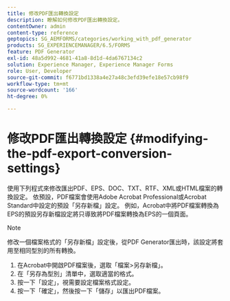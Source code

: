 ```yaml
---
title: 修改PDF匯出轉換設定
description: 瞭解如何修改PDF匯出轉換設定。
contentOwner: admin
content-type: reference
geptopics: SG_AEMFORMS/categories/working_with_pdf_generator
products: SG_EXPERIENCEMANAGER/6.5/FORMS
feature: PDF Generator
exl-id: 48a5d992-4681-41a8-8d1d-4da6767134c2
solution: Experience Manager, Experience Manager Forms
role: User, Developer
source-git-commit: f6771bd1338a4e27a48c3efd39efe18e57cb98f9
workflow-type: tm+mt
source-wordcount: '166'
ht-degree: 0%

---
```


# 修改PDF匯出轉換設定 {#modifying-the-pdf-export-conversion-settings}

使用下列程式來修改匯出PDF、EPS、DOC、TXT、RTF、XML或HTML檔案的轉換設定。 依預設，PDF檔案會使用Adobe Acrobat Professional或Acrobat Standard中設定的預設「另存新檔」設定。 例如，Acrobat中將PDF檔案轉換為EPS的預設另存新檔設定將只導致將PDF檔案轉換為EPS的一個頁面。

>[!NOTE]
>
>修改一個檔案格式的「另存新檔」設定後，從PDF Generator匯出時，該設定將套用至相同型別的所有轉換。

1. 在Acrobat中開啟PDF檔案後，選取「檔案>另存新檔」。
1. 在「另存為型別」清單中，選取適當的格式。
1. 按一下「設定」，視需要設定檔案格式設定。
1. 按一下「確定」，然後按一下「儲存」以匯出PDF檔案。
